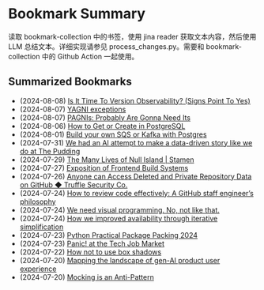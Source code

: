 # Bookmark Summary 
读取 bookmark-collection 中的书签，使用 jina reader 获取文本内容，然后使用 LLM 总结文本。详细实现请参见 process_changes.py。需要和 bookmark-collection 中的 Github Action 一起使用。
    
## Summarized Bookmarks
- (2024-08-08) [Is It Time To Version Observability? (Signs Point To Yes)](202408/2024-08-08-is-it-time-to-version-observability?-(signs-point-to-yes).md)
- (2024-08-07) [YAGNI exceptions](202408/2024-08-08-yagni-exceptions.md)
- (2024-08-07) [PAGNIs: Probably Are Gonna Need Its](202408/2024-08-08-pagnis:-probably-are-gonna-need-its.md)
- (2024-08-06) [How to Get or Create in PostgreSQL](202408/2024-08-08-how-to-get-or-create-in-postgresql.md)
- (2024-08-01) [Build your own SQS or Kafka with Postgres](202408/2024-08-08-build-your-own-sqs-or-kafka-with-postgres.md)
- (2024-07-31) [We had an AI attempt to make a data-driven story like we do at The Pudding](202408/2024-08-08-we-had-an-ai-attempt-to-make-a-data-driven-story-like-we-do-at-the-pudding.md)
- (2024-07-29) [The Many Lives of Null Island | Stamen](202408/2024-08-08-the-many-lives-of-null-island-|-stamen.md)
- (2024-07-27) [Exposition of Frontend Build Systems](202408/2024-08-08-exposition-of-frontend-build-systems.md)
- (2024-07-26) [Anyone can Access Deleted and Private Repository Data on GitHub ◆ Truffle Security Co.](202408/2024-08-08-anyone-can-access-deleted-and-private-repository-data-on-github-◆-truffle-security-co..md)
- (2024-07-24) [How to review code effectively: A GitHub staff engineer’s philosophy](202408/2024-08-08-how-to-review-code-effectively:-a-github-staff-engineer’s-philosophy.md)
- (2024-07-24) [We need visual programming. No, not like that.](202408/2024-08-08-we-need-visual-programming.-no,-not-like-that..md)
- (2024-07-24) [How we improved availability through iterative simplification](202408/2024-08-08-how-we-improved-availability-through-iterative-simplification.md)
- (2024-07-23) [Python Practical Package Packing 2024](202408/2024-08-08-python-practical-package-packing-2024.md)
- (2024-07-23) [Panic! at the Tech Job Market](202408/2024-08-08-panic!-at-the-tech-job-market.md)
- (2024-07-22) [How not to use box shadows](202408/2024-08-08-how-not-to-use-box-shadows.md)
- (2024-07-20) [Mapping the landscape of gen-AI product user experience](202408/2024-08-08-mapping-the-landscape-of-gen-ai-product-user-experience.md)
- (2024-07-20) [Mocking is an Anti-Pattern](202408/2024-08-08-mocking-is-an-anti-pattern.md)

